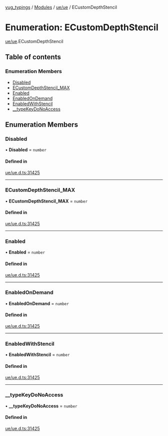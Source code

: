 [yug_typings](../README.md) / [Modules](../modules.md) / [ue/ue](../modules/ue_ue.md) / ECustomDepthStencil

# Enumeration: ECustomDepthStencil

[ue/ue](../modules/ue_ue.md).ECustomDepthStencil

## Table of contents

### Enumeration Members

- [Disabled](ue_ue.ECustomDepthStencil.md#disabled)
- [ECustomDepthStencil\_MAX](ue_ue.ECustomDepthStencil.md#ecustomdepthstencil_max)
- [Enabled](ue_ue.ECustomDepthStencil.md#enabled)
- [EnabledOnDemand](ue_ue.ECustomDepthStencil.md#enabledondemand)
- [EnabledWithStencil](ue_ue.ECustomDepthStencil.md#enabledwithstencil)
- [\_\_typeKeyDoNoAccess](ue_ue.ECustomDepthStencil.md#__typekeydonoaccess)

## Enumeration Members

### Disabled

• **Disabled** = `number`

#### Defined in

[ue/ue.d.ts:31425](https://github.com/YugMetaverse/yug_typings/blob/25cad34/ue/ue.d.ts#L31425)

___

### ECustomDepthStencil\_MAX

• **ECustomDepthStencil\_MAX** = `number`

#### Defined in

[ue/ue.d.ts:31425](https://github.com/YugMetaverse/yug_typings/blob/25cad34/ue/ue.d.ts#L31425)

___

### Enabled

• **Enabled** = `number`

#### Defined in

[ue/ue.d.ts:31425](https://github.com/YugMetaverse/yug_typings/blob/25cad34/ue/ue.d.ts#L31425)

___

### EnabledOnDemand

• **EnabledOnDemand** = `number`

#### Defined in

[ue/ue.d.ts:31425](https://github.com/YugMetaverse/yug_typings/blob/25cad34/ue/ue.d.ts#L31425)

___

### EnabledWithStencil

• **EnabledWithStencil** = `number`

#### Defined in

[ue/ue.d.ts:31425](https://github.com/YugMetaverse/yug_typings/blob/25cad34/ue/ue.d.ts#L31425)

___

### \_\_typeKeyDoNoAccess

• **\_\_typeKeyDoNoAccess** = `number`

#### Defined in

[ue/ue.d.ts:31425](https://github.com/YugMetaverse/yug_typings/blob/25cad34/ue/ue.d.ts#L31425)
